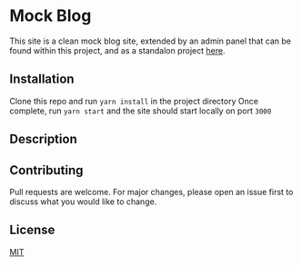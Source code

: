 # Mock Blog
This site is a clean mock blog site, extended by an admin panel
that can be found within this project, and as a standalon project [here]().  

## Installation

Clone this repo and run `yarn install` in the project directory
Once complete, run `yarn start` and the site should start locally on port `3000`


## Description


## Contributing
Pull requests are welcome. For major changes, please open an issue first to discuss what you would like to change.

## License
[MIT](https://choosealicense.com/licenses/mit/)
